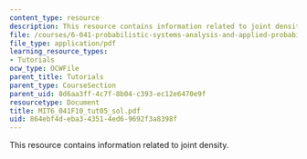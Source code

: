 ```yaml
---
content_type: resource
description: This resource contains information related to joint density.
file: /courses/6-041-probabilistic-systems-analysis-and-applied-probability-fall-2010/864ebf4deba343514ed69692f3a8398f_MIT6_041F10_tut05_sol.pdf
file_type: application/pdf
learning_resource_types:
- Tutorials
ocw_type: OCWFile
parent_title: Tutorials
parent_type: CourseSection
parent_uid: 8d6aa3ff-4c7f-8b04-c393-ec12e6470e9f
resourcetype: Document
title: MIT6_041F10_tut05_sol.pdf
uid: 864ebf4d-eba3-4351-4ed6-9692f3a8398f
---
```

This resource contains information related to joint density.

